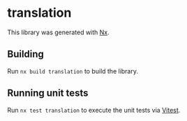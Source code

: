 # translation

This library was generated with [Nx](https://nx.dev).

## Building

Run `nx build translation` to build the library.

## Running unit tests

Run `nx test translation` to execute the unit tests via [Vitest](https://vitest.dev/).
